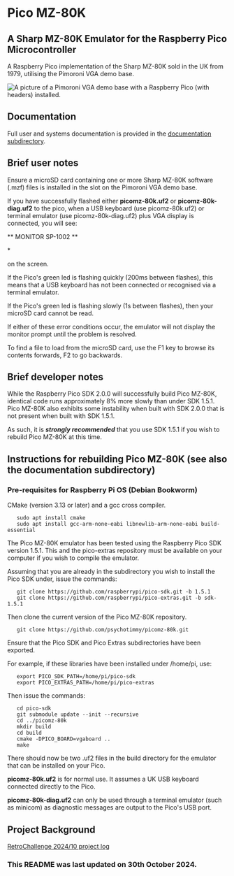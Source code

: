 # Pico MZ-80K 
## A Sharp MZ-80K Emulator for the Raspberry Pico Microcontroller

A Raspberry Pico implementation of the Sharp MZ-80K sold in the UK from 1979, utilising the Pimoroni VGA demo base.

![A picture of a Pimoroni VGA demo base with a Raspberry Pico (with headers) installed.](https://z80.timholyoake.uk/wp-content/uploads/2024/09/20240905_101721-1024x633.jpg)

## Documentation

Full user and systems documentation is provided in the [documentation subdirectory](https://github.com/psychotimmy/picomz-80k/tree/main/documentation).

## Brief user notes

Ensure a microSD card containing one or more Sharp MZ-80K software (.mzf) files is installed in the slot on the Pimoroni VGA demo base. 

If you have successfully flashed either **picomz-80k.uf2** or **picomz-80k-diag.uf2** to the pico, when a USB keyboard (use picomz-80k.uf2) or terminal emulator (use picomz-80k-diag.uf2) plus VGA display is connected, you will see:

** MONITOR SP-1002 **

\*

on the screen.  

If the Pico's green led is flashing quickly (200ms between flashes), this means that a USB keyboard has not been connected or recognised via a terminal emulator. 

If the Pico's green led is flashing slowly (1s between flashes), then your microSD card cannot be read.

If either of these error conditions occur, the emulator will not display the monitor prompt until the problem is resolved. 

To find a file to load from the microSD card, use the F1 key to browse its contents forwards, F2 to go backwards. 

## Brief developer notes

While the Raspberry Pico SDK 2.0.0 will successfully build Pico MZ-80K, identical code runs approximately 8% more slowly than under SDK 1.5.1. Pico MZ-80K also exhibits some instability when built with SDK 2.0.0 that is not present when built with SDK 1.5.1. 

As such, it is ***strongly recommended*** that you use SDK 1.5.1 if you wish to rebuild Pico MZ-80K at this time.

## Instructions for rebuilding Pico MZ-80K (see also the documentation subdirectory)

### Pre-requisites for Raspberry Pi OS (Debian Bookworm)

CMake (version 3.13 or later) and a gcc cross compiler.
```
   sudo apt install cmake
   sudo apt install gcc-arm-none-eabi libnewlib-arm-none-eabi build-essential
```   
The Pico MZ-80K emulator has been tested using the Raspberry Pico SDK version 1.5.1. This and
the pico-extras repository must be available on your computer if you wish to compile the emulator.

Assuming that you are already in the subdirectory you wish to install the Pico SDK under, issue the
commands:
```
   git clone https://github.com/raspberrypi/pico-sdk.git -b 1.5.1
   git clone https://github.com/raspberrypi/pico-extras.git -b sdk-1.5.1
```   
Then clone the current version of the Pico MZ-80K repository.
```
   git clone https://github.com/psychotimmy/picomz-80k.git
```   
Ensure that the Pico SDK and Pico Extras subdirectories have been exported. 

For example, if these libraries have been installed under /home/pi, use:
```
   export PICO_SDK_PATH=/home/pi/pico-sdk
   export PICO_EXTRAS_PATH=/home/pi/pico-extras
```   
Then issue the commands:
```
   cd pico-sdk
   git submodule update --init --recursive
   cd ../picomz-80k
   mkdir build
   cd build
   cmake -DPICO_BOARD=vgaboard ..
   make
```
There should now be two .uf2 files in the build directory for the emulator that can be installed on
your Pico.

**picomz-80k.uf2** is for normal use. It assumes a UK USB keyboard connected directly to the Pico.

**picomz-80k-diag.uf2** can only be used through a terminal emulator (such as minicom) as diagnostic messages are output to the Pico's USB port.

## Project Background

[RetroChallenge 2024/10 project log](https://z80.timholyoake.uk/retrochallenge-2024-10/)

### This README was last updated on 30th October 2024.
